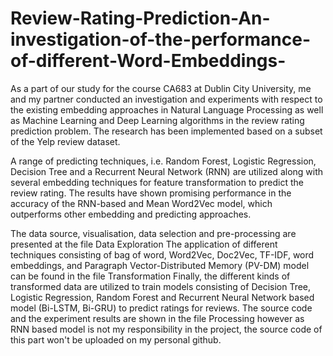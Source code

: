 # Review-Rating-Prediction-An-investigation-of-the-performance-of-different-Word-Embeddings-
As a part of our study for the course CA683 at Dublin City University, me and my partner conducted an investigation and experiments with respect to the existing embedding approaches in Natural Language Processing as well as Machine Learning and Deep Learning algorithms in the review rating prediction problem. The research has been implemented based on a subset of the Yelp review dataset. 

A range of predicting techniques, i.e. Random Forest, Logistic Regression, Decision Tree and a Recurrent Neural Network (RNN) are utilized along with several embedding techniques for feature transformation to predict the review rating. The results have shown promising performance in the accuracy of the RNN-based and Mean Word2Vec model, which outperforms other embedding and predicting approaches.

The data source, visualisation, data selection and pre-processing are presented at the file Data Exploration
The application of different techniques consisting of bag of word, Word2Vec, Doc2Vec, TF-IDF, word embeddings, and Paragraph Vector-Distributed Memory (PV-DM) model can be found in the file Transformation
Finally, the different kinds of transformed data are utilized to train models consisting of Decision Tree, Logistic Regression, Random Forest and Recurrent Neural Network based model (Bi-LSTM, Bi-GRU) to predict ratings for reviews. The source code and the experiment results are shown in the file Processing however as RNN based model is not my responsibility in the project, the source code of this part won't be uploaded on my personal github.



